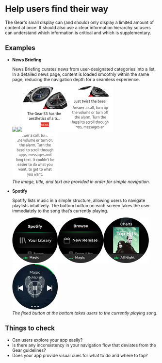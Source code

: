 # Help users find their way

The Gear's small display can (and should) only display a limited amount of content at once. It should also use a clear information hierarchy so users can understand which information is critical and which is supplementary.

## Examples

-   **News Briefing**

    News Briefing curates news from user-designated categories into a list. In a detailed news page, content is loaded smoothly within the same page, reducing the navigation depth for a seamless experience.

    ![](media/bestpractice_newsbriefing_1-150x150.jpeg)![](media/bestpractice_newsbriefing_1.jpeg)![](media/bestpractice_newsbriefing_2-150x150.png)![](media/bestpractice_newsbriefing_3-150x150.png)![](media/bestpractice_newsbriefing_4-150x150.png)  
    *The image, title, and text are provided in order for simple navigation.*

-   **Spotify**

    Spotify lists music in a simple structure, allowing users to navigate playlists intuitively. The bottom button on each screen takes the user immediately to the song that’s currently playing.

    ![](media/bestpractice_spotify_1-150x150.png)![](media/bestpractice_spotify_2-150x150.png)![](media/bestpractice_spotify_3-150x150.png)![](media/bestpractice_spotify_4-150x150.png)  
    *The fixed button at the bottom takes users to the currently playing song.*

## Things to check

-   Can users explore your app easily?
-   Is there any inconsistency in your navigation flow that deviates from the Gear guidelines?
-   Does your app provide visual cues for what to do and where to tap?
